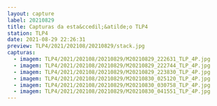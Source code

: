 ```yaml
---
layout: capture
label: 20210829
title: Capturas da esta&ccedil;&atilde;o TLP4
station: TLP4
date: 2021-08-29 22:26:31
preview: TLP4/2021/202108/20210829/stack.jpg
capturas:
  - imagem: TLP4/2021/202108/20210829/M20210829_222631_TLP_4P.jpg
  - imagem: TLP4/2021/202108/20210829/M20210829_222744_TLP_4P.jpg
  - imagem: TLP4/2021/202108/20210829/M20210829_223830_TLP_4P.jpg
  - imagem: TLP4/2021/202108/20210829/M20210830_025120_TLP_4P.jpg
  - imagem: TLP4/2021/202108/20210829/M20210830_030758_TLP_4P.jpg
  - imagem: TLP4/2021/202108/20210829/M20210830_041551_TLP_4P.jpg
---
```

